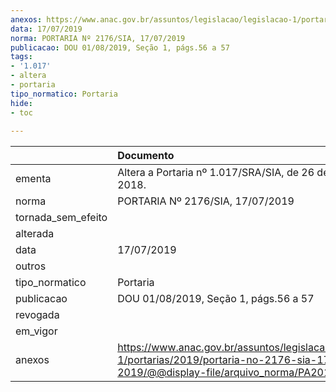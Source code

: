 ```yaml
---
anexos: https://www.anac.gov.br/assuntos/legislacao/legislacao-1/portarias/2019/portaria-no-2176-sia-17-07-2019/@@display-file/arquivo_norma/PA2019-2176.pdf
data: 17/07/2019
norma: PORTARIA Nº 2176/SIA, 17/07/2019
publicacao: DOU 01/08/2019, Seção 1, págs.56 a 57
tags:
- '1.017'
- altera
- portaria
tipo_normatico: Portaria
hide: 
- toc 
 
---
```


|                    | Documento                                                                                                                                            |
|:-------------------|:-----------------------------------------------------------------------------------------------------------------------------------------------------|
| ementa             | Altera a Portaria nº 1.017/SRA/SIA, de 26 de março de 2018.                                                                                          |
| norma              | PORTARIA Nº 2176/SIA, 17/07/2019                                                                                                                     |
| tornada_sem_efeito |                                                                                                                                                      |
| alterada           |                                                                                                                                                      |
| data               | 17/07/2019                                                                                                                                           |
| outros             |                                                                                                                                                      |
| tipo_normatico     | Portaria                                                                                                                                             |
| publicacao         | DOU 01/08/2019, Seção 1, págs.56 a 57                                                                                                                |
| revogada           |                                                                                                                                                      |
| em_vigor           |                                                                                                                                                      |
| anexos             | https://www.anac.gov.br/assuntos/legislacao/legislacao-1/portarias/2019/portaria-no-2176-sia-17-07-2019/@@display-file/arquivo_norma/PA2019-2176.pdf |